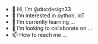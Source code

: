 - 👋 Hi, I’m @ducdesign33
- 👀 I’m interested in python, loT
- 🌱 I’m currently learning ...
- 💞️ I’m looking to collaborate on ...
- 📫 How to reach me ...

<!---
ducdesign33/ducdesign33 is a ✨ special ✨ repository because its `README.md` (this file) appears on your GitHub profile.
You can click the Preview link to take a look at your changes.
--->
